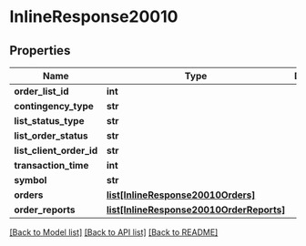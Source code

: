 # InlineResponse20010

## Properties
Name | Type | Description | Notes
------------ | ------------- | ------------- | -------------
**order_list_id** | **int** |  | 
**contingency_type** | **str** |  | 
**list_status_type** | **str** |  | 
**list_order_status** | **str** |  | 
**list_client_order_id** | **str** |  | 
**transaction_time** | **int** |  | 
**symbol** | **str** |  | 
**orders** | [**list[InlineResponse20010Orders]**](InlineResponse20010Orders.md) |  | 
**order_reports** | [**list[InlineResponse20010OrderReports]**](InlineResponse20010OrderReports.md) |  | 

[[Back to Model list]](../README.md#documentation-for-models) [[Back to API list]](../README.md#documentation-for-api-endpoints) [[Back to README]](../README.md)

